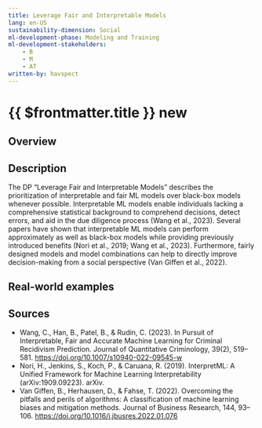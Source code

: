 ```yaml
---
title: Leverage Fair and Interpretable Models
lang: en-US
sustainability-dimension: Social
ml-development-phase: Modeling and Training
ml-development-stakeholders: 
    - B
    - M
    - AT
written-by: havspect
---
```


<script setup>
import DPOverview from '../../components/DPOverview.vue'
</script>


# {{ $frontmatter.title }} <Badge type="tip">new</Badge>

## Overview
<DPOverview />

## Description
The DP “Leverage Fair and Interpretable Models” describes the prioritization of interpretable and fair ML models over black-box models whenever possible. Interpretable ML models enable individuals lacking a comprehensive statistical background to comprehend decisions, detect errors, and aid in the due diligence process (Wang et al., 2023). Several papers have shown that interpretable ML models can perform approximately as well as black-box models while providing previously introduced benefits (Nori et al., 2019; Wang et al., 2023). Furthermore, fairly designed models and model combinations can help to directly improve decision-making from a social perspective (Van Giffen et al., 2022).

## Real-world examples 


## Sources 
- Wang, C., Han, B., Patel, B., & Rudin, C. (2023). In Pursuit of Interpretable, Fair and Accurate Machine Learning for Criminal Recidivism Prediction. Journal of Quantitative Criminology, 39(2), 519–581. https://doi.org/10.1007/s10940-022-09545-w
- Nori, H., Jenkins, S., Koch, P., & Caruana, R. (2019). InterpretML: A Unified Framework for Machine Learning Interpretability (arXiv:1909.09223). arXiv.
- Van Giffen, B., Herhausen, D., & Fahse, T. (2022). Overcoming the pitfalls and perils of algorithms: A classification of machine learning biases and mitigation methods. Journal of Business Research, 144, 93–106. https://doi.org/10.1016/j.jbusres.2022.01.076

